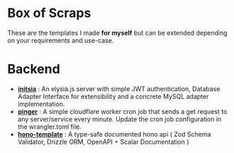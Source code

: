 
# Box of Scraps

These are the templates I made **for myself** but can be extended depending on your requirements and use-case. 

# Backend
- **[initsia](https://github.com/Neil-urk12/initsia/)** : An elysia.js server with simple JWT authentication, Database Adapter Interface for extensibility and a concrete MySQL adapter implementation. 
- **[pinger](https://github.com/Neil-urk12/ping-worker)** : A simple cloudflare worker cron job that sends a get request to any server/service every minute. Update the cron job configuration in the wrangler.toml file.
- **[hono-template](https://github.com/Neil-urk12/template-api)** : A type-safe documented hono api ( Zod Schema Validator, Drizzle ORM, OpenAPI + Scalar Documentation )


